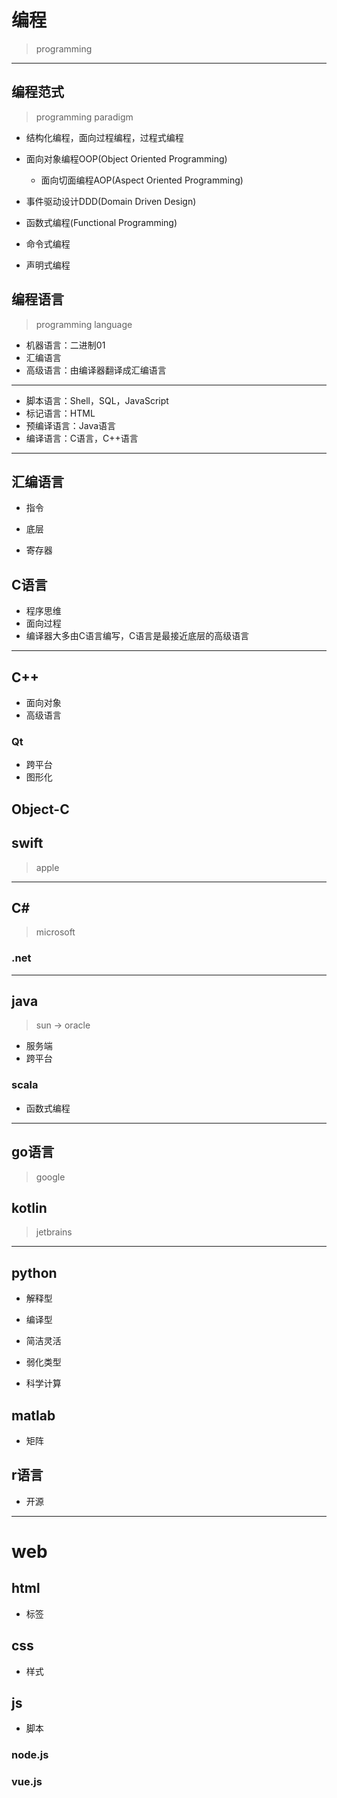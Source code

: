 # 编程
> programming

---
## 编程范式
> programming paradigm
- 结构化编程，面向过程编程，过程式编程

- 面向对象编程OOP(Object Oriented Programming)
    - 面向切面编程AOP(Aspect Oriented Programming)

- 事件驱动设计DDD(Domain Driven Design)


- 函数式编程(Functional Programming)


- 命令式编程
- 声明式编程



## 编程语言
> programming language

- 机器语言：二进制01
- 汇编语言
- 高级语言：由编译器翻译成汇编语言

---
- 脚本语言：Shell，SQL，JavaScript
- 标记语言：HTML
- 预编译语言：Java语言
- 编译语言：C语言，C++语言


---
## 汇编语言

- 指令
- 底层

- 寄存器

## C语言
- 程序思维
- 面向过程
- 编译器大多由C语言编写，C语言是最接近底层的高级语言
---
## C++
- 面向对象
- 高级语言


### Qt
- 跨平台
- 图形化

## Object-C

## swift
> apple
---
## C#
> microsoft
### .net

---
## java
> sun -> oracle
- 服务端
- 跨平台

### scala
- 函数式编程

---
## go语言
> google

## kotlin
> jetbrains






---
## python
- 解释型
- 编译型

- 简洁灵活

- 弱化类型


- 科学计算


## matlab
- 矩阵

## r语言
- 开源


---
# web
## html
- 标签

## css
- 样式

## js
- 脚本

### node.js

### vue.js